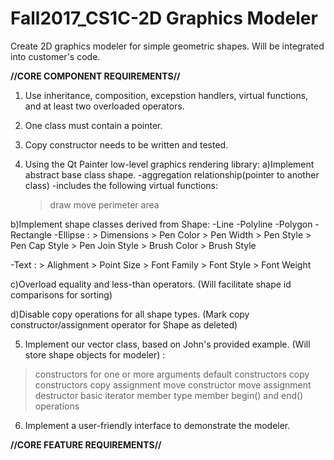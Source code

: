 # Fall2017_CS1C-2D Graphics Modeler

Create 2D graphics modeler for simple geometric shapes.
Will be integrated into customer's code.

**//CORE COMPONENT REQUIREMENTS//**
1) Use inheritance, composition, excepstion handlers,
virtual functions, and at least two overloaded operators.

2) One class must contain a pointer.

3) Copy constructor needs to be written and tested.

4) Using the Qt Painter low-level graphics rendering library:
  a)Implement abstract base class shape.
   -aggregation relationship(pointer to another class)
   -includes the following virtual functions:
     > draw
     > move
     > perimeter
     > area
     
  b)Implement shape classes derived from Shape:
   -Line
   -Polyline
   -Polygon
   -Rectangle
   -Ellipse
    <Must contain the following properties>:
    > Dimensions
    > Pen Color
    > Pen Width
    > Pen Style
    > Pen Cap Style
    > Pen Join Style
    > Brush Color
    > Brush Style

   -Text
    <Must contain the following properties>:
    > Alighment
    > Point Size
    > Font Family
    > Font Style
    > Font Weight
  
  c)Overload equality and less-than operators.
    (Will facilitate shape id comparisons for sorting)
    
  d)Disable copy operations for all shape types.
    (Mark copy constructor/assignment operator for Shape as deleted)
    
5) Implement our vector class, based on John's provided example.
  (Will store shape objects for modeler)
  <Suppors the following operations>:
  > constructors for one or more arguments
  > default constructors
  > copy constructors
  > copy assignment
  > move constructor
  > move assignment
  > destructor
  > basic iterator member type
  > member begin() and end() operations
  
6) Implement a user-friendly interface to demonstrate the modeler.

**//CORE FEATURE REQUIREMENTS//**
